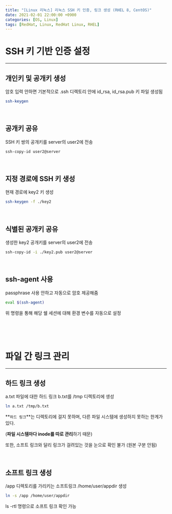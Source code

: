 ```yaml
---
title: "[Linux 리눅스] 리눅스 SSH 키 인증, 링크 생성 (RHEL 8, CentOS)"
date: 2021-02-01 22:00:00 +0900
categories: [OS, Linux]
tags: [RedHat, Linux, RedHat Linux, RHEL]
---
```



# **SSH 키 기반 인증 설정**

---



## **개인키 및 공개키 생성**

암호 입력 안하면 기본적으로 .ssh 디렉토리 안에 id_rsa, id_rsa.pub 키 파일 생성됨

```bash
ssh-keygen
```

<br/>

## **공개키 공유**

SSH 키 쌍의 공개키를 server의 user2에 전송

```bash
ssh-copy-id user2@server
```

<br/>

## **지정 경로에 SSH 키 생성**

현재 경로에 key2 키 생성

```bash
ssh-keygen -f ./key2
```

<br/>

## **식별된 공개키 공유**

생성한 key2 공개키를 server의 user2에 전송

```bash
ssh-copy-id -i ./key2.pub user2@server
```

<br/>

## **ssh-agent 사용**

passphrase 사용 안하고 자동으로 암호 제공해줌

```bash
eval $(ssh-agent)
```

위 명령을 통해 해당 쉘 세션에 대해 환경 변수를 자동으로 설정

<br/>

<br/>

<br/>

# **파일 간 링크 관리**

---



## **하드 링크 생성**

a.txt 파일에 대한 하드 링크 b.txt를 /tmp 디렉토리에 생성

```bash
ln a.txt /tmp/b.txt
```

**`하드 링크`**는 디렉토리에 걸지 못하며, 다른 파일 시스템에 생성하지 못하는 한계가 있다.

(**파일 시스템마다 inode를 따로 관리**하기 때문)

또한, 소프트 링크와 달리 링크가 걸려있는 것을 눈으로 확인 불가 (원본 구분 안됨)



<br/>

## **소프트 링크 생성**

/app 디렉토리를 가리키는 소프트링크 /home/user/appdir 생성

```bash
ln -s /app /home/user/appdir
```

ls -rtl 명령으로 소프트 링크 확인 가능

<br/>

<br/>